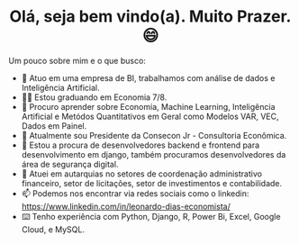 <h1 align="center"> Olá, seja bem vindo(a). Muito Prazer. 😄 </h1>

Um pouco sobre mim e o que busco:

- 🔭 Atuo em uma empresa de BI, trabalhamos com análise de dados e Inteligência Artificial.
- 🙋‍♂️ Estou graduando em Economia 7/8.
- 🌱 Procuro aprender sobre Economia, Machine Learning, Inteligência Artificial e Metódos Quantitativos em Geral como Modelos VAR, VEC, Dados em Painel.
- 👯 Atualmente sou Presidente da Consecon Jr - Consultoria Econômica. 
- 🤔 Estou a procura de desenvolvedores backend e frontend para desenvolvimento em django, também procuramos desenvolvedores da área de segurança digital.
- 🎲 Atuei em autarquias no setores de coordenação administrativo financeiro, setor de licitações, setor de investimentos e contabilidade.
- 📫 Podemos nos encontrar via redes sociais como o linkedin: https://www.linkedin.com/in/leonardo-dias-economista/
- ⌨️ Tenho experiência com Python, Django, R, Power Bi, Excel, Google Cloud, e MySQL.


